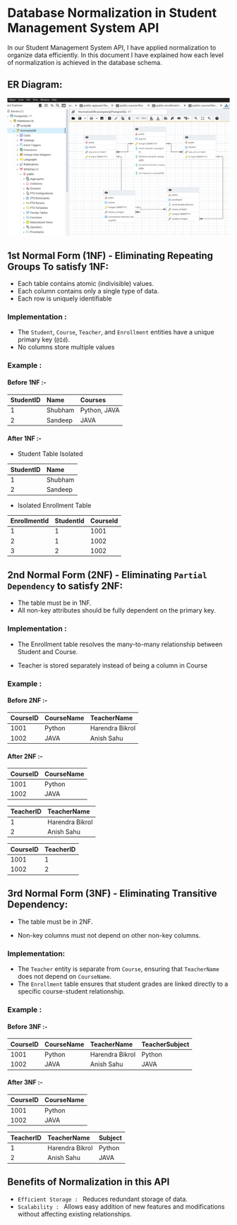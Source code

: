 
# Database Normalization in Student Management System API

In our Student Management System API, I have applied
normalization to organize data efficiently. In this document I have explained
how each level of normalization is achieved in the database schema.

## ER Diagram:

![ERD image](./Screenshots/ER_Diagram.png)

## 1st Normal Form (1NF) - Eliminating Repeating Groups To satisfy 1NF:

- Each table contains atomic (indivisible) values.
- Each column contains only a single type of data.
- Each row is uniquely identifiable

### Implementation : 
- The `Student`, `Course`, `Teacher`, and `Enrollment` entities have a unique primary key (`@Id`).
- No columns store multiple values

### Example : 
#### Before 1NF :- 

| StudentID |  Name                | Courses |
| :-------- |:------------------------- | :--------|
| 1| Shubham | Python, JAVA|
| 2 | Sandeep | JAVA |

#### After 1NF :-
- Student Table Isolated

| StudentID |  Name                |
| :-------- |:------------------------- |
| 1 | Shubham |
| 2 | Sandeep |

- Isolated Enrollment Table

| EnrollmentId |  StudentId                | CourseId |
| :-------- |:------------------------- | :--------|
| 1| 1 | 1001|
| 2 | 1 | 1002 |
| 3 | 2 | 1002 |


## 2nd Normal Form (2NF) - Eliminating `Partial Dependency` to satisfy 2NF:

- The table must be in 1NF.
- All non-key attributes should be fully dependent on the primary key.


### Implementation : 
- The Enrollment table resolves the many-to-many relationship between Student and Course.

- Teacher is stored separately instead of being a column in Course

### Example : 
#### Before 2NF :- 

| CourseID |  CourseName                | TeacherName |
| :-------- |:------------------------- | :--------|
| 1001| Python | Harendra Bikrol|
| 1002 | JAVA | Anish Sahu |

#### After 2NF :-
| CourseID |  CourseName                |
| :-------- |:------------------------- |
| 1001 | Python |
| 1002 | JAVA |

| TeacherID |  TeacherName                |
| :-------- |:------------------------- |
| 1 | Harendra Bikrol |
| 2 | Anish Sahu |

| CourseID |  TeacherID                |
| :-------- |:------------------------- |
| 1001 |1 |
| 1002 | 2 |


## 3rd Normal Form (3NF) - Eliminating Transitive Dependency:

- The table must be in 2NF.

- Non-key columns must not depend on other non-key columns.




### Implementation:
- The `Teacher` entity is separate from `Course`, ensuring that `TeacherName` does not depend on `CourseName`.
- The `Enrollment` table ensures that student grades are linked directly to a specific course-student relationship.

### Example : 
#### Before 3NF :- 
<!-- | CourseID | CourseName |  TeacherName                |TeacherSubject               |
| :-------- || :-------- |:------------------------- |:------------------------- |
| 1001 |Python| Harendra Bikrol| Python |
| 1002 | JAVA | Anish Sahu | JAVA | -->

| CourseID |  CourseName                | TeacherName |  TeacherSubject                | 
| :-------- |:------------------------- | :-------- |:------------------------- |
| 1001 | Python | Harendra Bikrol | Python |
| 1002 | JAVA | Anish Sahu | JAVA |

#### After 3NF :-
| CourseID |  CourseName                |
| :-------- |:------------------------- |
| 1001 | Python |
| 1002 | JAVA |

| TeacherID |  TeacherName                | Subject |
| :-------- |:------------------------- | :--------|
| 1 | Harendra Bikrol | Python|
| 2 | Anish Sahu | JAVA |


## Benefits of Normalization in this API
- `Efficient Storage : ` Reduces redundant storage of data.
- `Scalability : ` Allows easy addition of new features and modifications without affecting existing relationships.




